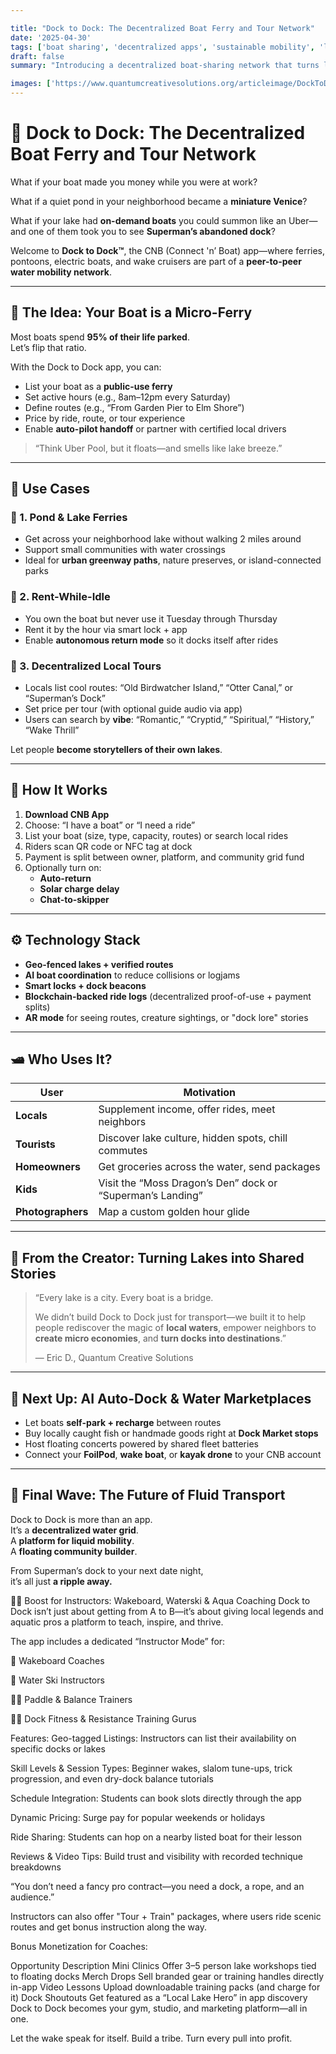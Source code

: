 ```yaml
---

title: "Dock to Dock: The Decentralized Boat Ferry and Tour Network"  
date: '2025-04-30'  
tags: ['boat sharing', 'decentralized apps', 'sustainable mobility', 'lake tourism', 'water ferry', 'maritime economy', 'peer-to-peer transport', 'CNB', 'uber boats']  
draft: false  
summary: "Introducing a decentralized boat-sharing network that turns local ferries, idle pontoons, and superhero dock tours into income streams. It’s Uber, Airbnb, and Pokémon Go—on water."  

images: ['https://www.quantumcreativesolutions.org/articleimage/DockToDock/BoatCNBNetwork.webp']  
---
```


# 🚤 Dock to Dock: The Decentralized Boat Ferry and Tour Network

What if your boat made you money while you were at work?

What if a quiet pond in your neighborhood became a **miniature Venice**?

What if your lake had **on-demand boats** you could summon like an Uber—and one of them took you to see **Superman’s abandoned dock**?

Welcome to **Dock to Dock™**, the CNB (Connect 'n’ Boat) app—where ferries, pontoons, electric boats, and wake cruisers are part of a **peer-to-peer water mobility network**.

---

## 🛶 The Idea: Your Boat is a Micro-Ferry

Most boats spend **95% of their life parked**.  
Let’s flip that ratio.

With the Dock to Dock app, you can:

- List your boat as a **public-use ferry**  
- Set active hours (e.g., 8am–12pm every Saturday)  
- Define routes (e.g., “From Garden Pier to Elm Shore”)  
- Price by ride, route, or tour experience  
- Enable **auto-pilot handoff** or partner with certified local drivers

> “Think Uber Pool, but it floats—and smells like lake breeze.”

---

## 🌊 Use Cases

### 🧭 1. Pond & Lake Ferries  
- Get across your neighborhood lake without walking 2 miles around  
- Support small communities with water crossings  
- Ideal for **urban greenway paths**, nature preserves, or island-connected parks

### 🎣 2. Rent-While-Idle  
- You own the boat but never use it Tuesday through Thursday  
- Rent it by the hour via smart lock + app  
- Enable **autonomous return mode** so it docks itself after rides

### 📸 3. Decentralized Local Tours  
- Locals list cool routes: “Old Birdwatcher Island,” “Otter Canal,” or “Superman’s Dock”  
- Set price per tour (with optional guide audio via app)  
- Users can search by **vibe**: “Romantic,” “Cryptid,” “Spiritual,” “History,” “Wake Thrill”

Let people **become storytellers of their own lakes**.

---

## 📲 How It Works

1. **Download CNB App**  
2. Choose: “I have a boat” or “I need a ride”  
3. List your boat (size, type, capacity, routes) or search local rides  
4. Riders scan QR code or NFC tag at dock  
5. Payment is split between owner, platform, and community grid fund  
6. Optionally turn on:
   - **Auto-return**
   - **Solar charge delay**
   - **Chat-to-skipper**

---

## ⚙️ Technology Stack

- **Geo-fenced lakes + verified routes**  
- **AI boat coordination** to reduce collisions or logjams  
- **Smart locks + dock beacons**  
- **Blockchain-backed ride logs** (decentralized proof-of-use + payment splits)  
- **AR mode** for seeing routes, creature sightings, or "dock lore" stories

---

## 🛥️ Who Uses It?

| User | Motivation |
|------|------------|
| **Locals** | Supplement income, offer rides, meet neighbors |
| **Tourists** | Discover lake culture, hidden spots, chill commutes |
| **Homeowners** | Get groceries across the water, send packages |
| **Kids** | Visit the “Moss Dragon’s Den” dock or “Superman’s Landing” |
| **Photographers** | Map a custom golden hour glide |

---

## 🧠 From the Creator: Turning Lakes into Shared Stories

> “Every lake is a city. Every boat is a bridge.  
>  
> We didn’t build Dock to Dock just for transport—we built it to help people rediscover the magic of **local waters**, empower neighbors to **create micro economies**, and **turn docks into destinations**.”  
>   
> — Eric D., Quantum Creative Solutions

---

## 🔮 Next Up: AI Auto-Dock & Water Marketplaces

- Let boats **self-park + recharge** between routes  
- Buy locally caught fish or handmade goods right at **Dock Market stops**  
- Host floating concerts powered by shared fleet batteries  
- Connect your **FoilPod**, **wake boat**, or **kayak drone** to your CNB account

---

## 🛟 Final Wave: The Future of Fluid Transport

Dock to Dock is more than an app.  
It’s a **decentralized water grid**.  
A **platform for liquid mobility**.  
A **floating community builder**.

From Superman’s dock to your next date night,  
it’s all just **a ripple away.**

🏄‍♂️ Boost for Instructors: Wakeboard, Waterski & Aqua Coaching
Dock to Dock isn’t just about getting from A to B—it’s about giving local legends and aquatic pros a platform to teach, inspire, and thrive.

The app includes a dedicated “Instructor Mode” for:

🌊 Wakeboard Coaches

🎿 Water Ski Instructors

🧘‍♀️ Paddle & Balance Trainers

🧗‍♂️ Dock Fitness & Resistance Training Gurus

Features:
Geo-tagged Listings: Instructors can list their availability on specific docks or lakes

Skill Levels & Session Types: Beginner wakes, slalom tune-ups, trick progression, and even dry-dock balance tutorials

Schedule Integration: Students can book slots directly through the app

Dynamic Pricing: Surge pay for popular weekends or holidays

Ride Sharing: Students can hop on a nearby listed boat for their lesson

Reviews & Video Tips: Build trust and visibility with recorded technique breakdowns

“You don’t need a fancy pro contract—you need a dock, a rope, and an audience.”

Instructors can also offer "Tour + Train" packages, where users ride scenic routes and get bonus instruction along the way.

Bonus Monetization for Coaches:

Opportunity	Description
Mini Clinics	Offer 3–5 person lake workshops tied to floating docks
Merch Drops	Sell branded gear or training handles directly in-app
Video Lessons	Upload downloadable training packs (and charge for it)
Dock Shoutouts	Get featured as a “Local Lake Hero” in app discovery
Dock to Dock becomes your gym, studio, and marketing platform—all in one.

Let the wake speak for itself.
Build a tribe.
Turn every pull into profit.


